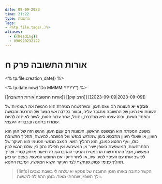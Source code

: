 ```yaml
---
date: 09-09-2023
time: 21:22
type: מחשבות
Tags:
- <%tp.file.tags(,)%>
aliases:
  - {{heading}}
  - 090920232122
---
```


# אורות התשובה פרק ח

<% tp.file.creation_date() %> 

<% tp.date.now("Do MMMM YYYY") %>


[[אורות התשובה|אורות התשובה]]
[[הרב קוק]]
[[2023-09-09|2023-09-09]]

**פסקא יא**
	העוונות הם עצם היגון, וכשהנשמה מטהרת היא מרגשת את העצמיות של העונות ואז היגון של התשובה מתגבר עליה, ובוער בקרבה אש הצער של החרטה והבושה והפחד האיום, ובזה עצמו היא מזדככת, ותוכל, אחר עבור הזעם, לשוב לאיתנה להיות עומדת בחסנה ובכבודה העצמי.

משפט המפתח הוא המשפט הראשון. העוונות הם עצם היגון. הרגש הזה של הגון הוא העוון, או שאולי העוון מתבטא ביגון שמורגש בנפש ועל הנשמה. למעשה, תהליך התשובה כולו, ואף החטא כמובן, הוא תהליך רגשי. המצב הנפשי הפנימי הוא העיקר של ההתרחשות, המושפעת באופן ישיר מן המעיםש. אין חלילה נתק בין עולם הרגש לבין המעשה, אבל ההתחרשות הדרמטית והניקוי הוא ברגש. זה תיאור מרתק למדי. וצריך ללישב אותו עם העיקר למעיישה, או ליתר דיוק- אם החופש המעשי. בעצם יש כאן תהליך פנימי עמוק שנחשף לצד העיקר השוא המעשה, ועזיבת החטא.

> [!info] 
> הקשר כתיבה 
> באותו הזמן
> 	התובנה של פסקא יא עלתה לי בשבת נצבים וילך תשפג, שמחתי מאוד. בזמן התפילה למעשה.
